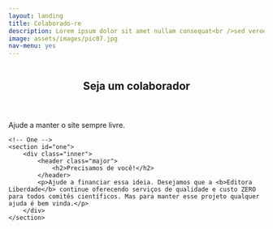 ```yaml
---
layout: landing
title: Colaborado-re
description: Lorem ipsum dolor sit amet nullam consequat<br />sed veroeros. tempus adipiscing nulla.
image: assets/images/pic07.jpg
nav-menu: yes
---
```


<!-- Banner -->
<!-- Note: The "styleN" class below should match that of the header element. -->
<section id="banner" class="style2">
	<div class="inner">
		<span class="image">
			<img src="{{ site.baseurl }}/{{ page.image }}" alt="" />
		</span>
		<header class="major">
			<h1>Seja um colaborador</h1>
		</header>
		<div class="content">
			<p>Ajude a manter o site sempre livre.</p>
		</div>
	</div>
</section>

<!-- Main -->
<div id="main">

	<!-- One -->
	<section id="one">
		<div class="inner">
			<header class="major">
				<h2>Precisamos de você!</h2>
			</header>
			<p>Ajude a financiar essa ideia. Desejamos que a <b>Editora Liberdade</b> continue oferecendo serviços de qualidade e custo ZERO para todos comitês científicos. Mas para manter esse projeto qualquer ajuda é bem vinda.</p>
		</div>
	</section>
</div>
